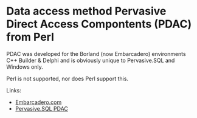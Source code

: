 # Data access method Pervasive Direct Access Compontents (PDAC) from Perl

PDAC was developed for the Borland (now Embarcadero) environments C++ Builder & Delphi and is obviously unique to Pervasive.SQL and Windows only.

Perl is not supported, nor does Perl support this.

Links:
* [Embarcadero.com](https:/www.embarcadero.com)
* [Pervasive.SQL PDAC](https://docs.actian.com/psql/psqlv13/#page/pdac%2Fpdacref.htm)

